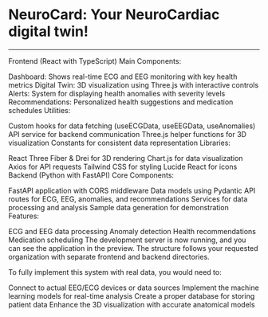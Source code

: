 # NeuroCard: Your NeuroCardiac digital twin!
------




Frontend (React with TypeScript)
Main Components:

Dashboard: Shows real-time ECG and EEG monitoring with key health metrics
Digital Twin: 3D visualization using Three.js with interactive controls
Alerts: System for displaying health anomalies with severity levels
Recommendations: Personalized health suggestions and medication schedules
Utilities:

Custom hooks for data fetching (useECGData, useEEGData, useAnomalies)
API service for backend communication
Three.js helper functions for 3D visualization
Constants for consistent data representation
Libraries:

React Three Fiber & Drei for 3D rendering
Chart.js for data visualization
Axios for API requests
Tailwind CSS for styling
Lucide React for icons
Backend (Python with FastAPI)
Core Components:

FastAPI application with CORS middleware
Data models using Pydantic
API routes for ECG, EEG, anomalies, and recommendations
Services for data processing and analysis
Sample data generation for demonstration
Features:

ECG and EEG data processing
Anomaly detection
Health recommendations
Medication scheduling
The development server is now running, and you can see the application in the preview. The structure follows your requested organization with separate frontend and backend directories.

To fully implement this system with real data, you would need to:

Connect to actual EEG/ECG devices or data sources
Implement the machine learning models for real-time analysis
Create a proper database for storing patient data
Enhance the 3D visualization with accurate anatomical models
